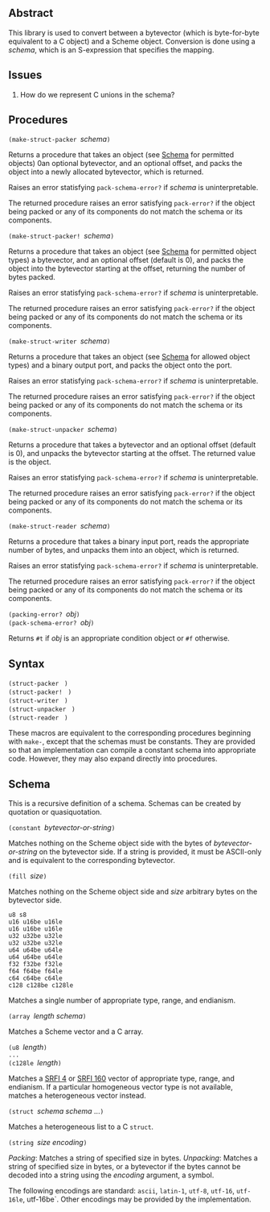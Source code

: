 ## Abstract

This library is used to convert between a bytevector (which is byte-for-byte
equivalent to a C object) and a Scheme object.  Conversion is done using a
*schema*, which is an S-expression that specifies the mapping.

## Issues

 1. How do we represent C unions in the schema?
    

## Procedures

`(make-struct-packer `*schema*`)`

Returns a procedure that takes an object
(see [Schema](#Schema) for permitted objects)
0an optional bytevector, and an optional offset,
and packs the object into a newly allocated bytevector,
which is returned.

Raises an error statisfying `pack-schema-error?`
if *schema* is uninterpretable.

The returned procedure
raises an error satisfying `pack-error?`
if the object being packed
or any of its components
do not match the schema or its components.

`(make-struct-packer! `*schema*`)`

Returns a procedure that takes an object
(see [Schema](#Schema) for permitted object types)
a bytevector, and an optional offset (default is 0),
and packs the object into the bytevector
starting at the offset, returning the number of bytes packed.

Raises an error statisfying `pack-schema-error?`
if *schema* is uninterpretable.

The returned procedure
raises an error satisfying `pack-error?`
if the object being packed
or any of its components
do not match the schema or its components.

`(make-struct-writer `*schema*`)`

Returns a procedure that takes an object
(see [Schema](#Schema) for allowed object types)
and a binary output port,
and packs the object onto the port.

Raises an error statisfying `pack-schema-error?`
if *schema* is uninterpretable.

The returned procedure
raises an error satisfying `pack-error?`
if the object being packed
or any of its components
do not match the schema or its components.

`(make-struct-unpacker `*schema*`)`

Returns a procedure that takes a bytevector
and an optional offset (default is 0),
and unpacks the bytevector
starting at the offset.
The returned value is the object.

Raises an error statisfying `pack-schema-error?`
if *schema* is uninterpretable.

The returned procedure
raises an error satisfying `pack-error?`
if the object being packed
or any of its components
do not match the schema or its components.

`(make-struct-reader `*schema*`)`

Returns a procedure that takes a binary input port,
reads the appropriate number of bytes,
and unpacks them into an object, which is returned.

Raises an error statisfying `pack-schema-error?`
if *schema* is uninterpretable.

The returned procedure
raises an error satisfying `pack-error?`
if the object being packed
or any of its components
do not match the schema or its components.

`(packing-error? `*obj*`)`  
`(pack-schema-error? `*obj*`)`

Returns `#t` if *obj* is an appropriate condition object
or `#f` otherwise.

## Syntax

`(struct-packer ` <schema>`)`  
`(struct-packer! ` <schema>`)`  
`(struct-writer ` <schema>`)`  
`(struct-unpacker ` <schema>`)`  
`(struct-reader ` <schema>`)`

These macros are equivalent to the corresponding procedures
beginning with `make-`, except that the schemas must be constants.
They are provided so that
an implementation can compile a constant schema into appropriate code.
However, they may also expand directly into procedures. 

## Schema

This is a recursive definition of a schema.
Schemas can be created by quotation or quasiquotation.

`(constant `*bytevector-or-string*`)`

Matches nothing on the Scheme object side
with the bytes of *bytevector-or-string* on the bytevector side.
If a string is provided, it must be ASCII-only
and is equivalent to the corresponding bytevector.

`(fill `*size*`)`

Matches nothing on the Scheme object side
and *size* arbitrary bytes on the bytevector side.

```
u8 s8
u16 u16be u16le
u16 u16be u16le
u32 u32be u32le
u32 u32be u32le
u64 u64be u64le
u64 u64be u64le
f32 f32be f32le
f64 f64be f64le
c64 c64be c64le
c128 c128be c128le
```

Matches a single number of appropriate type, range, and endianism.

`(array `*length schema*`)`

Matches a Scheme vector and a C array.

`(u8 `*length*`)`  
`...`  
`(c128le `*length*`)`

Matches a [SRFI 4](http://srfi.schemers.org/srfi-4/srfi-4.html)
or [SRFI 160](http://srfi.schemers.org/srfi-160/srfi-160.html)
vector of appropriate type, range, and endianism.
If a particular homogeneous vector type is not available,
matches a heterogeneous vector instead.

`(struct `*schema schema* ...`)`

Matches a heterogeneous list to a C `struct`.

`(string `*size encoding*`)`

*Packing*: Matches a string of specified size in bytes.
*Unpacking*: Matches a string of specified size in bytes,
or a bytevector if the bytes cannot be decoded into a string
using the *encoding* argument, a symbol.

The following encodings are standard:
`ascii`, `latin-1`, `utf-8`, `utf-16`, `utf-16le`, utf-16be`.
Other encodings may be provided by the implementation.

